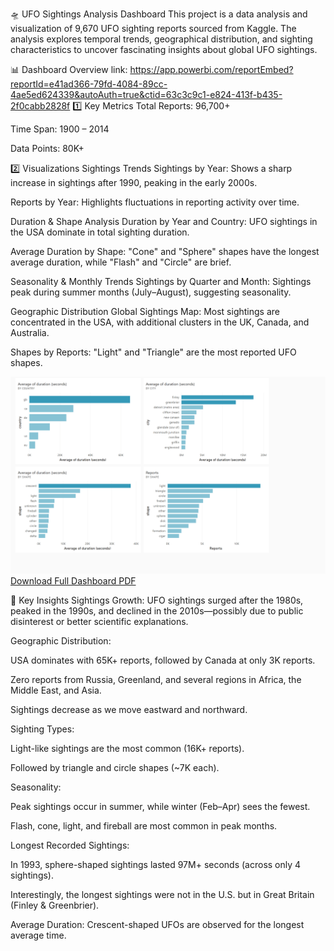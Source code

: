🛸 UFO Sightings Analysis Dashboard
This project is a data analysis and visualization of 9,670 UFO sighting reports sourced from Kaggle. The analysis explores temporal trends, geographical distribution, and sighting characteristics to uncover fascinating insights about global UFO sightings.

📊 Dashboard Overview 
link: https://app.powerbi.com/reportEmbed?reportId=e41ad366-79fd-4084-89cc-4ae5ed624339&autoAuth=true&ctid=63c3c9c1-e824-413f-b435-2f0cabb2828f
1️⃣ Key Metrics
Total Reports: 96,700+

Time Span: 1900 – 2014

Data Points: 80K+

2️⃣ Visualizations
Sightings Trends
Sightings by Year: Shows a sharp increase in sightings after 1990, peaking in the early 2000s.

Reports by Year: Highlights fluctuations in reporting activity over time.


Duration & Shape Analysis
Duration by Year and Country: UFO sightings in the USA dominate in total sighting duration.

Average Duration by Shape: "Cone" and "Sphere" shapes have the longest average duration, while "Flash" and "Circle" are brief.


Seasonality & Monthly Trends
Sightings by Quarter and Month: Sightings peak during summer months (July–August), suggesting seasonality.


Geographic Distribution
Global Sightings Map: Most sightings are concentrated in the USA, with additional clusters in the UK, Canada, and Australia.

Shapes by Reports: "Light" and "Triangle" are the most reported UFO shapes.

![Dashboard Overview](ufo.png)
[Download Full Dashboard PDF](ufo.pdf)

🔑 Key Insights
Sightings Growth: UFO sightings surged after the 1980s, peaked in the 1990s, and declined in the 2010s—possibly due to public disinterest or better scientific explanations.

Geographic Distribution:

USA dominates with 65K+ reports, followed by Canada at only 3K reports.

Zero reports from Russia, Greenland, and several regions in Africa, the Middle East, and Asia.

Sightings decrease as we move eastward and northward.

Sighting Types:

Light-like sightings are the most common (16K+ reports).

Followed by triangle and circle shapes (~7K each).

Seasonality:

Peak sightings occur in summer, while winter (Feb–Apr) sees the fewest.

Flash, cone, light, and fireball are most common in peak months.

Longest Recorded Sightings:

In 1993, sphere-shaped sightings lasted 97M+ seconds (across only 4 sightings).

Interestingly, the longest sightings were not in the U.S. but in Great Britain (Finley & Greenbrier).

Average Duration: Crescent-shaped UFOs are observed for the longest average time.




